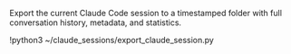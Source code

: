Export the current Claude Code session to a timestamped folder with full conversation history, metadata, and statistics.

!python3 ~/claude_sessions/export_claude_session.py
